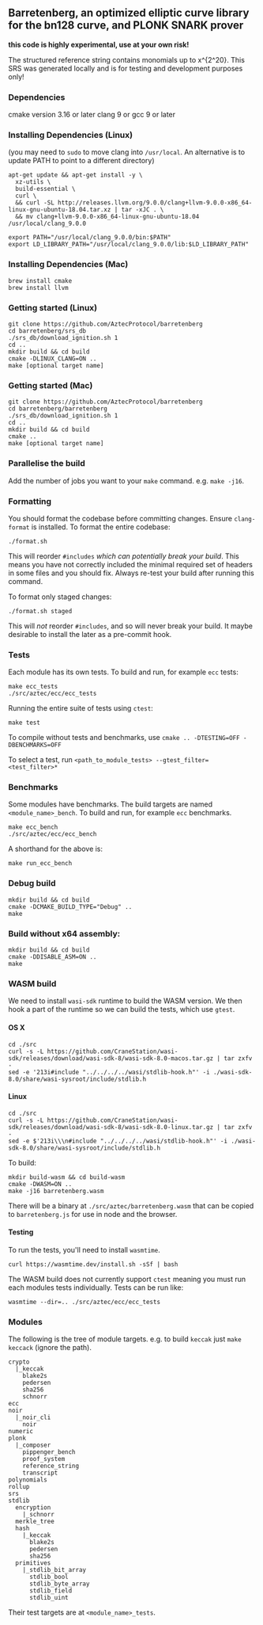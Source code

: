 ## Barretenberg, an optimized elliptic curve library for the bn128 curve, and PLONK SNARK prover

**this code is highly experimental, use at your own risk!**

The structured reference string contains monomials up to x^{2^20}. This SRS was generated locally and is for testing and development purposes only!

### Dependencies

cmake version 3.16 or later
clang 9 or gcc 9 or later

### Installing Dependencies (Linux)

(you may need to `sudo` to move clang into `/usr/local`. An alternative is to update PATH to point to a different directory)

```
apt-get update && apt-get install -y \
  xz-utils \
  build-essential \
  curl \
  && curl -SL http://releases.llvm.org/9.0.0/clang+llvm-9.0.0-x86_64-linux-gnu-ubuntu-18.04.tar.xz | tar -xJC . \
  && mv clang+llvm-9.0.0-x86_64-linux-gnu-ubuntu-18.04 /usr/local/clang_9.0.0

export PATH="/usr/local/clang_9.0.0/bin:$PATH"
export LD_LIBRARY_PATH="/usr/local/clang_9.0.0/lib:$LD_LIBRARY_PATH"
```

### Installing Dependencies (Mac)

```
brew install cmake
brew install llvm
```

### Getting started (Linux)

```
git clone https://github.com/AztecProtocol/barretenberg
cd barretenberg/srs_db
./srs_db/download_ignition.sh 1
cd ..
mkdir build && cd build
cmake -DLINUX_CLANG=ON ..
make [optional target name]
```

### Getting started (Mac)

```
git clone https://github.com/AztecProtocol/barretenberg
cd barretenberg/barretenberg
./srs_db/download_ignition.sh 1
cd ..
mkdir build && cd build
cmake ..
make [optional target name]
```

### Parallelise the build
Add the number of jobs you want to your `make` command. e.g. `make -j16`.


### Formatting

You should format the codebase before committing changes. Ensure `clang-format` is installed.
To format the entire codebase:

```
./format.sh
```

This will reorder `#includes` *which can potentially break your build*. This means you have not correctly included
the minimal required set of headers in some files and you should fix. Always re-test your build after running this command.

To format only staged changes:

```
./format.sh staged
```

This will *not* reorder `#includes`, and so will never break your build. It maybe desirable to install the later as a pre-commit hook.

### Tests

Each module has its own tests. To build and run, for example `ecc` tests:

```
make ecc_tests
./src/aztec/ecc/ecc_tests
```

Running the entire suite of tests using `ctest`:

```
make test
```

To compile without tests and benchmarks, use `cmake .. -DTESTING=OFF -DBENCHMARKS=OFF`

To select a test, run `<path_to_module_tests> --gtest_filter=<test_filter>*`

### Benchmarks

Some modules have benchmarks. The build targets are named `<module_name>_bench`. To build and run, for example `ecc` benchmarks.

```
make ecc_bench
./src/aztec/ecc/ecc_bench
```

A shorthand for the above is:

```
make run_ecc_bench
```

### Debug build

```
mkdir build && cd build
cmake -DCMAKE_BUILD_TYPE="Debug" ..
make
```

### Build without x64 assembly:

```
mkdir build && cd build
cmake -DDISABLE_ASM=ON ..
make
```

### WASM build

We need to install `wasi-sdk` runtime to build the WASM version. We then hook a part of the runtime so we can build
the tests, which use `gtest`.

#### OS X

```
cd ./src
curl -s -L https://github.com/CraneStation/wasi-sdk/releases/download/wasi-sdk-8/wasi-sdk-8.0-macos.tar.gz | tar zxfv -
sed -e '213i#include "../../../../wasi/stdlib-hook.h"' -i ./wasi-sdk-8.0/share/wasi-sysroot/include/stdlib.h
```

#### Linux

```
cd ./src
curl -s -L https://github.com/CraneStation/wasi-sdk/releases/download/wasi-sdk-8/wasi-sdk-8.0-linux.tar.gz | tar zxfv -
sed -e $'213i\\\n#include "../../../../wasi/stdlib-hook.h"' -i ./wasi-sdk-8.0/share/wasi-sysroot/include/stdlib.h
```

To build:

```
mkdir build-wasm && cd build-wasm
cmake -DWASM=ON ..
make -j16 barretenberg.wasm
```

There will be a binary at `./src/aztec/barretenberg.wasm` that can be copied to `barretenberg.js` for use in node and the browser.

#### Testing

To run the tests, you'll need to install `wasmtime`.

```
curl https://wasmtime.dev/install.sh -sSf | bash
```

The WASM build does not currently support `ctest` meaning you must run each modules tests individually.
Tests can be run like:

```
wasmtime --dir=.. ./src/aztec/ecc/ecc_tests
```

### Modules

The following is the tree of module targets. e.g. to build `keccak` just `make keccack` (ignore the path).

```
crypto
  |_keccak
    blake2s
    pedersen
    sha256
    schnorr
ecc
noir
  |_noir_cli
    noir
numeric
plonk
  |_composer
    pippenger_bench
    proof_system
    reference_string
    transcript
polynomials
rollup
srs
stdlib
  encryption
    |_schnorr
  merkle_tree
  hash
    |_keccak
      blake2s
      pedersen
      sha256
  primitives
    |_stdlib_bit_array
      stdlib_bool
      stdlib_byte_array
      stdlib_field
      stdlib_uint
```

Their test targets are at `<module_name>_tests`.